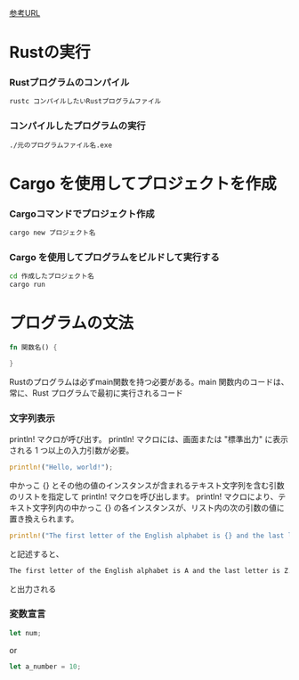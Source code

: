 [参考URL](https://learn.microsoft.com/ja-jp/training/paths/rust-first-steps/)

# Rustの実行
### Rustプログラムのコンパイル

```bash
rustc コンパイルしたいRustプログラムファイル
```

### コンパイルしたプログラムの実行
```bash
./元のプログラムファイル名.exe
```

# Cargo を使用してプロジェクトを作成

### Cargoコマンドでプロジェクト作成
```bash
cargo new プロジェクト名
```

### Cargo を使用してプログラムをビルドして実行する

```bash
cd 作成したプロジェクト名
cargo run
```

# プログラムの文法
```rust
fn 関数名() {

}
```

Rustのプログラムは必ずmain関数を持つ必要がある。main 関数内のコードは、常に、Rust プログラムで最初に実行されるコード

### 文字列表示
println! マクロが呼び出す。 println! マクロには、画面または "標準出力" に表示される 1 つ以上の入力引数が必要。

```rust
println!("Hello, world!");
```

中かっこ {} とその他の値のインスタンスが含まれるテキスト文字列を含む引数のリストを指定して println! マクロを呼び出します。 println! マクロにより、テキスト文字列内の中かっこ {} の各インスタンスが、リスト内の次の引数の値に置き換えられます。

```rust
println!("The first letter of the English alphabet is {} and the last letter is {}.", 'A', 'Z');
```
と記述すると、
```bash
The first letter of the English alphabet is A and the last letter is Z.
```
と出力される

### 変数宣言
```rust
let num;
```
or
```rust
let a_number = 10;
```

